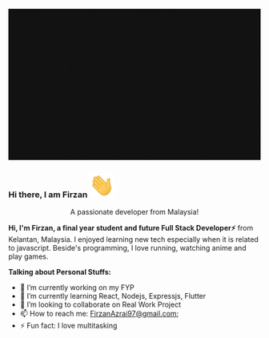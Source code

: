 ![profile](https://github.com/Firzan97/Firzan97/blob/master/cover.gif)

### Hi there, I am Firzan <img src="./Hi.gif" width="50">

<div align="center">
  A passionate developer from Malaysia!
</div>

**Hi, I'm Firzan, a final year student and future Full Stack Developer⚡** from Kelantan, Malaysia. I enjoyed learning new tech especially when it is related to javascript. Beside's programming, I love running, watching anime and play games.

**Talking about Personal Stuffs:**

- 🔭 I’m currently working on my FYP
- 🌱 I’m currently learning React, Nodejs, Expressjs, Flutter
- 👯 I’m looking to collaborate on Real Work Project
- 📫 How to reach me: FirzanAzrai97@gmail.com;
- ⚡ Fun fact: I love multitasking
